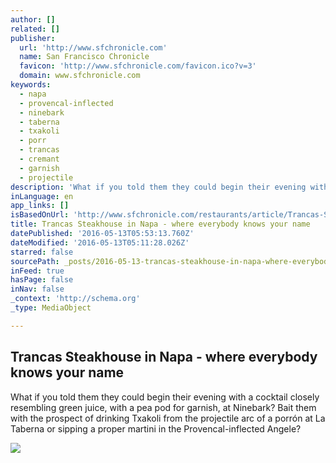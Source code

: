 ```yaml
---
author: []
related: []
publisher:
  url: 'http://www.sfchronicle.com'
  name: San Francisco Chronicle
  favicon: 'http://www.sfchronicle.com/favicon.ico?v=3'
  domain: www.sfchronicle.com
keywords:
  - napa
  - provencal-inflected
  - ninebark
  - taberna
  - txakoli
  - porr
  - trancas
  - cremant
  - garnish
  - projectile
description: 'What if you told them they could begin their evening with a cocktail closely resembling green juice, with a pea pod for garnish, at Ninebark? Bait them with the prospect of drinking Txakoli from the projectile arc of a porrón at La Taberna or sipping a proper martini in the Provencal-inflected Angele?'
inLanguage: en
app_links: []
isBasedOnUrl: 'http://www.sfchronicle.com/restaurants/article/Trancas-Steakhouse-in-Napa-where-everybody-7455947.php'
title: Trancas Steakhouse in Napa - where everybody knows your name
datePublished: '2016-05-13T05:53:13.760Z'
dateModified: '2016-05-13T05:11:28.026Z'
starred: false
sourcePath: _posts/2016-05-13-trancas-steakhouse-in-napa-where-everybody-knows-your-name.md
inFeed: true
hasPage: false
inNav: false
_context: 'http://schema.org'
_type: MediaObject

---
```

<article style=""><h1>Trancas Steakhouse in Napa - where everybody knows your name</h1><p>What if you told them they could begin their evening with a cocktail closely resembling green juice, with a pea pod for garnish, at Ninebark? Bait them with the prospect of drinking Txakoli from the projectile arc of a porrón at La Taberna or sipping a proper martini in the Provencal-inflected Angele?</p><img src="http://ww3.hdnux.com/photos/46/17/31/10024550/3/rawImage.jpg" /></article>